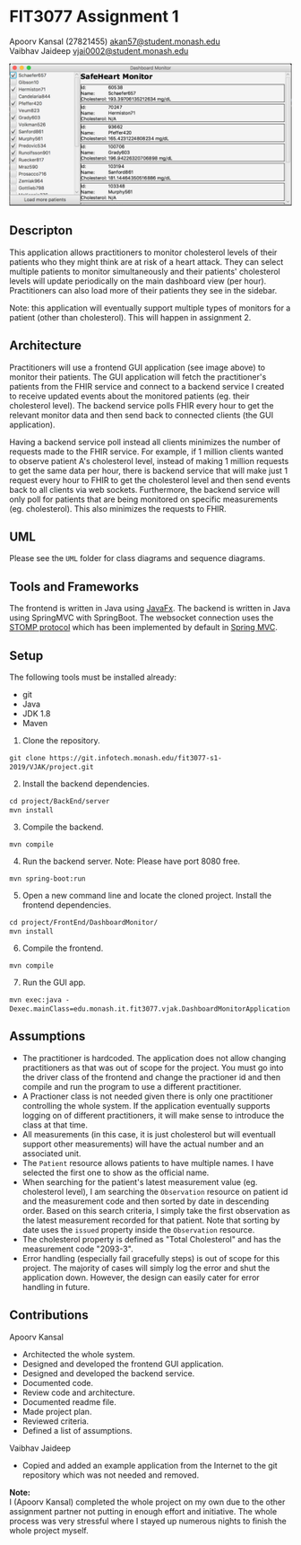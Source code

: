 # FIT3077 Assignment 1

Apoorv Kansal (27821455) akan57@student.monash.edu <br>
Vaibhav Jaideep vjai0002@student.monash.edu

![Application](img/application.png)

## Descripton

This application allows practitioners to monitor cholesterol levels of their patients who they might think are at risk of a heart attack. They can select multiple patients to monitor simultaneously and their patients' cholesterol levels will update periodically on the main dashboard view (per hour). Practitioners can also load more of their patients they see in the sidebar.

Note: this application will eventually support multiple types of monitors for a patient (other than cholesterol). This will happen in assignment 2.

## Architecture

Practitioners will use a frontend GUI application (see image above) to monitor their patients. The GUI application will fetch the practitioner's patients from the FHIR service and connect to a backend service I created to receive updated events about the monitored patients (eg. their cholesterol level). The backend service polls FHIR every hour to get the relevant monitor data and then send back to connected clients (the GUI application).

Having a backend service poll instead all clients minimizes the number of requests made to the FHIR service. For example, if 1 million clients wanted to observe patient A's cholesterol level, instead of making 1 million requests to get the same data per hour, there is backend service that will make just 1 request every hour to FHIR to get the cholesterol level and then send events back to all clients via web sockets. Furthermore, the backend service will only poll for patients that are being monitored on specific measurements (eg. cholesterol). This also minimizes the requests to FHIR.

## UML

Please see the `UML` folder for class diagrams and sequence diagrams.

## Tools and Frameworks

The frontend is written in Java using [JavaFx](https://openjfx.io/).
The backend is written in Java using SpringMVC with SpringBoot.
The websocket connection uses the [STOMP protocol](https://stomp.github.io/) which has been implemented by default in [Spring MVC](https://spring.io/guides/gs/serving-web-content/).

## Setup

The following tools must be installed already:

- git
- Java
- JDK 1.8
- Maven

1. Clone the repository.

```
git clone https://git.infotech.monash.edu/fit3077-s1-2019/VJAK/project.git
```

2. Install the backend dependencies.

```
cd project/BackEnd/server
mvn install
```

3. Compile the backend.

```
mvn compile
```

4. Run the backend server. Note: Please have port 8080 free.

```
mvn spring-boot:run
```

5. Open a new command line and locate the cloned project. Install the frontend dependencies.

```
cd project/FrontEnd/DashboardMonitor/
mvn install
```

6. Compile the frontend.

```
mvn compile
```

7. Run the GUI app.

```
mvn exec:java -Dexec.mainClass=edu.monash.it.fit3077.vjak.DashboardMonitorApplication
```

## Assumptions

- The practitioner is hardcoded. The application does not allow changing practitioners as that was out of scope for the project. You must go into the driver class of the frontend and change the practioner id and then compile and run the program to use a different practitioner.
- A Practioner class is not needed given there is only one practitioner controlling the whole system. If the application eventually supports logging on of different practitioners, it will make sense to introduce the class at that time.
- All measurements (in this case, it is just cholesterol but will eventuall support other measurements) will have the actual number and an associated unit.
- The `Patient` resource allows patients to have multiple names. I have selected the first one to show as the official name.
- When searching for the patient's latest measurement value (eg. cholesterol level), I am searching the `Observation` resource on patient id and the measurement code and then sorted by date in descending order. Based on this search criteria, I simply take the first observation as the latest measurement recorded for that patient. Note that sorting by date uses the `issued` property inside the `Observation` resource.
- The cholesterol property is defined as "Total Cholesterol" and has the measurement code "2093-3".
- Error handling (especially fail gracefully steps) is out of scope for this project. The majority of cases will simply log the error and shut the application down. However, the design can easily cater for error handling in future.

## Contributions

Apoorv Kansal

- Architected the whole system.
- Designed and developed the frontend GUI application.
- Designed and developed the backend service.
- Documented code.
- Review code and architecture.
- Documented readme file.
- Made project plan.
- Reviewed criteria.
- Defined a list of assumptions.

Vaibhav Jaideep

- Copied and added an example application from the Internet to the git repository which was not needed and removed.

**Note:** <br>
I (Apoorv Kansal) completed the whole project on my own due to the other assignment partner not putting in enough effort and initiative. The whole process was very stressful where I stayed up numerous nights to finish the whole project myself.
